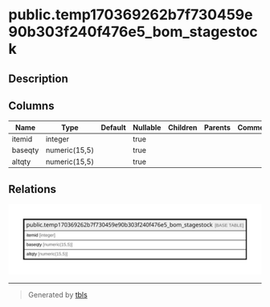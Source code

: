 # public.temp170369262b7f730459e90b303f240f476e5_bom_stagestock

## Description

## Columns

| Name | Type | Default | Nullable | Children | Parents | Comment |
| ---- | ---- | ------- | -------- | -------- | ------- | ------- |
| itemid | integer |  | true |  |  |  |
| baseqty | numeric(15,5) |  | true |  |  |  |
| altqty | numeric(15,5) |  | true |  |  |  |

## Relations

![er](public.temp170369262b7f730459e90b303f240f476e5_bom_stagestock.svg)

---

> Generated by [tbls](https://github.com/k1LoW/tbls)

